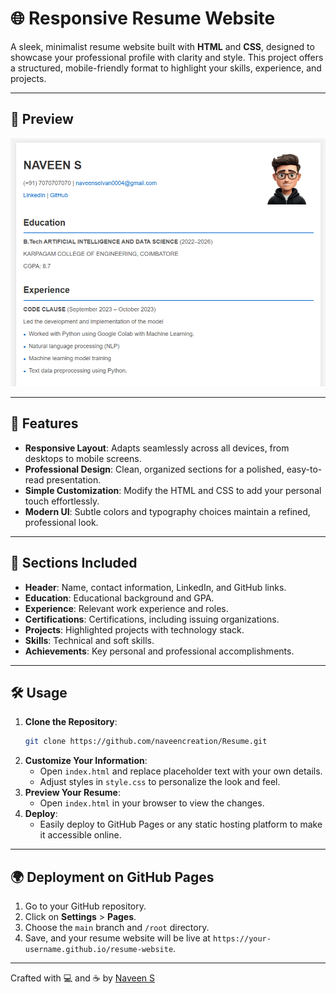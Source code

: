 
# 🌐 Responsive Resume Website

A sleek, minimalist resume website built with **HTML** and **CSS**, designed to showcase your professional profile with clarity and style. This project offers a structured, mobile-friendly format to highlight your skills, experience, and projects.

---

## 📸 Preview
![Resume Website Screenshot](screenshot.png)

---

## 🚀 Features
- **Responsive Layout**: Adapts seamlessly across all devices, from desktops to mobile screens.
- **Professional Design**: Clean, organized sections for a polished, easy-to-read presentation.
- **Simple Customization**: Modify the HTML and CSS to add your personal touch effortlessly.
- **Modern UI**: Subtle colors and typography choices maintain a refined, professional look.

---

## 📂 Sections Included
- **Header**: Name, contact information, LinkedIn, and GitHub links.
- **Education**: Educational background and GPA.
- **Experience**: Relevant work experience and roles.
- **Certifications**: Certifications, including issuing organizations.
- **Projects**: Highlighted projects with technology stack.
- **Skills**: Technical and soft skills.
- **Achievements**: Key personal and professional accomplishments.

---

## 🛠️ Usage
1. **Clone the Repository**:
   ```bash
   git clone https://github.com/naveencreation/Resume.git
   ```
2. **Customize Your Information**:
   - Open `index.html` and replace placeholder text with your own details.
   - Adjust styles in `style.css` to personalize the look and feel.
3. **Preview Your Resume**:
   - Open `index.html` in your browser to view the changes.
4. **Deploy**:
   - Easily deploy to GitHub Pages or any static hosting platform to make it accessible online.

---

## 🌍 Deployment on GitHub Pages
1. Go to your GitHub repository.
2. Click on **Settings** > **Pages**.
3. Choose the `main` branch and `/root` directory.
4. Save, and your resume website will be live at `https://your-username.github.io/resume-website`.

---

Crafted with 💻 and ☕ by [Naveen S](https://www.linkedin.com/in/naveen-s0004)

